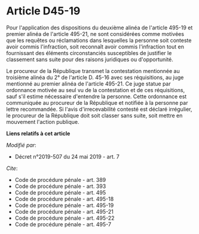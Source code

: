 # Article D45-19

Pour l'application des dispositions du deuxième alinéa de l'article 495-19 et premier alinéa de l'article 495-21, ne sont
considérées comme motivées que les requêtes ou réclamations dans lesquelles la personne soit conteste avoir commis
l'infraction, soit reconnaît avoir commis l'infraction tout en fournissant des éléments circonstanciés susceptibles de
justifier le classement sans suite pour des raisons juridiques ou d'opportunité.

Le procureur de la République transmet la contestation mentionnée au troisième alinéa du 2° de l'article D. 45-16 avec ses
réquisitions, au juge mentionné au premier alinéa de l'article 495-21. Ce juge statue par ordonnance motivée au seul vu de la
contestation et de ces réquisitions, sauf s'il estime nécessaire d'entendre la personne. Cette ordonnance est communiquée au
procureur de la République et notifiée à la personne par lettre recommandée. Si l'avis d'irrecevabilité contesté est déclaré
irrégulier, le procureur de la République doit soit classer sans suite, soit mettre en mouvement l'action publique.

**Liens relatifs à cet article**

_Modifié par_:

  - Décret n°2019-507 du 24 mai 2019 - art. 7

_Cite_:

  - Code de procédure pénale - art. 389
  - Code de procédure pénale - art. 393
  - Code de procédure pénale - art. 495
  - Code de procédure pénale - art. 495-18
  - Code de procédure pénale - art. 495-19
  - Code de procédure pénale - art. 495-21
  - Code de procédure pénale - art. 495-22
  - Code de procédure pénale - art. 495-7
